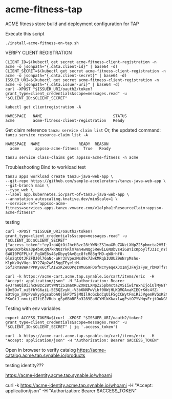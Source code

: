 # acme-fitness-tap
ACME fitness store build and deployment configuration for TAP 


Execute this script 
```
./install-acme-fitness-on-tap.sh
```

VERIFY CLIENT REGISTRATION
```
CLIENT_ID=$(kubectl get secret acme-fitness-client-registration -n acme -o jsonpath="{.data.client-id}" | base64 -d) 
CLIENT_SECRET=$(kubectl get secret acme-fitness-client-registration -n acme -o jsonpath="{.data.client-secret}" | base64 -d) 
ISSUER_URI=$(kubectl get secret acme-fitness-client-registration -n acme -o jsonpath="{.data.issuer-uri}" | base64 -d) 
curl -XPOST "$ISSUER_URI/oauth2/token?grant_type=client_credentials&scope=messages.read" -u "$CLIENT_ID:$CLIENT_SECRET"
```

`kubectl get clientregistration -A`
```
NAMESPACE   NAME                               STATUS
acme        acme-fitness-client-registration   Ready
```
 

Get claim reference
`tanzu service claim list`
Or, the updated command:
`tanzu service resource-claim list -A`
```
NAMESPACE  NAME                 READY  REASON  
  acme       appsso-acme-fitness  True   Ready  
```

`tanzu service class-claims get appsso-acme-fitness -n acme`

Troubleshooting
Bind to workload test 
```
tanzu apps workload create tanzu-java-web-app \
--git-repo https://github.com/sample-accelerators/tanzu-java-web-app \
--git-branch main \
--type web \
--label app.kubernetes.io/part-of=tanzu-java-web-app \
--annotation autoscaling.knative.dev/minScale=1 \
--service-ref="appsso-acme-fitness=services.apps.tanzu.vmware.com/v1alpha1:ResourceClaim:appsso-acme-fitness"
```

testing
```
curl -XPOST "$ISSUER_URI/oauth2/token?grant_type=client_credentials&scope=messages.read" -u "$CLIENT_ID:$CLIENT_SECRET" 
{"access_token":"eyJraWQiOiJhcHBzc28tYWNtZS1maXRuZXNzLXNpZ25pbmcta2V5IiwiYWxnIjoiUlMyNTYifQ.eyJzdWIiOiJhY21lX2FjbWUtZml0bmVzcy1jbGllbnQtcmVnaXN0cmF0aW9uIiwiYXVkIjoiYWNtZV9hY21lLWZpdG5lc3MtY2xpZW50LXJlZ2lzdHJhdGlvbiIsIm5iZiI6MTY3NTU0MTc2OCwic2NvcGUiOlsibWVzc2FnZXMucmVhZCJdLCJpc3MiOiJodHRwOlwvXC9hcHBzc28tYWNtZS1maXRuZXNzLmFjbWUudGFwLnN5bmFibGUuaW8iLCJleHAiOjE2NzU1NDIwNjgsImlhdCI6MTY3NTU0MTc2OH0.C0NVzzOOXKMyX3PmRb7-yXW0OcPbk8a3p4bHCqN7kRN0zYkRlm7mn4wNQg5RewiL6NUbvs4iGBYixKpoylfJ3Ic_nYb5YTrgCXX7L1O70V-6W0I0PGFPLkf_FgGWE6s46yDbyg9AvEqc8fcM88qfMD-qW8rhf0-6ln2qtQtJFZFDJ0l76aNc-uHr3nVpezMsd9x7ZwkMRqbIUUUZ9nNrpMsho-KlpKzOyVUqc-DY2ZAp2w615qgTEyeltM-55fJRYa8WRrPPKyx6CflAIwxKZeODPq1WMuG9FDofNcYyeqeXJx1mjJFAjzFyW_rbM0TfY6keTO8YX0udQYquOJgzvA","scope":"messages.read","token_type":"Bearer","expires_in":299}%        

curl -k https://acme-cart.acme.tap.synable.io/cart/items/eric  -H "Accept: application/json" -H "Authorization: Bearer eyJraWQiOiJhcHBzc28tYWNtZS1maXRuZXNzLXNpZ25pbmcta2V5IiwiYWxnIjoiUlMyNTYifQ.eyJzdWIiOiJhY21lX2FjbWUtZml0bmVzcy1jbGllbnQtcmVnaXN0cmF0aW9uIiwiYXVkIjoiYWNtZV9hY21lLWZpdG5lc3MtY2xpZW50LXJlZ2lzdHJhdGlvbiIsIm5iZiI6MTY3NTU0MTIzMSwic2NvcGUiOlsibWVzc2FnZXMucmVhZCJdLCJpc3MiOiJodHRwOlwvXC9hcHBzc28tYWNtZS1maXRuZXNzLmFjbWUudGFwLnN5bmFibGUuaW8iLCJleHAiOjE2NzU1NDE1MzEsImlhdCI6MTY3NTU0MTIzMX0.nBqIvgmBwRJ2P8LkaM30tt3mg6Gl6Ft1lBFTQM2x1WxSoCyhEnCnQLO_-tDm5DvT_oi5fbYG6aiL-5E5QZvyN_-V3b6NNPwVibf00WjHLKQMOAxaKIEOrKdc4fZ-EOt9go_mVpPvokyySgsabbA0jSkPJY5jMQIl9cGxbdCqUiFSgCCWytFmiRiJVgemRVGxK2XPtTieTc5M7o3lftSqogXN2ktS3RrppwXdPtrrRZd-PKuGtJ_nmuijGIfiEJVRub_gSp6BbBF3o3289EaHCYMlkKkaxlwgPstO7YVHqvFrjtOuNGRNlxSECyIis0AGc3xhcgAAB_xSTpchSZOi1g"
```
Testing with env variables
```
export ACCESS_TOKEN=$(curl -XPOST "$ISSUER_URI/oauth2/token?grant_type=client_credentials&scope=messages.read" -u "$CLIENT_ID:$CLIENT_SECRET" | jq '.access_token')

curl -k https://acme-cart.acme.tap.synable.io/cart/items/eric  -H "Accept: application/json" -H "Authorization: Bearer $ACCESS_TOKEN"
```

Open in browser to verify catalog
https://acme-catalog.acme.tap.synable.io/products


testing identity???

https://acme-identity.acme.tap.synable.io/whoami

curl -k https://acme-identity.acme.tap.synable.io/whoami  -H "Accept: application/json" -H "Authorization: Bearer $ACCESS_TOKEN"

